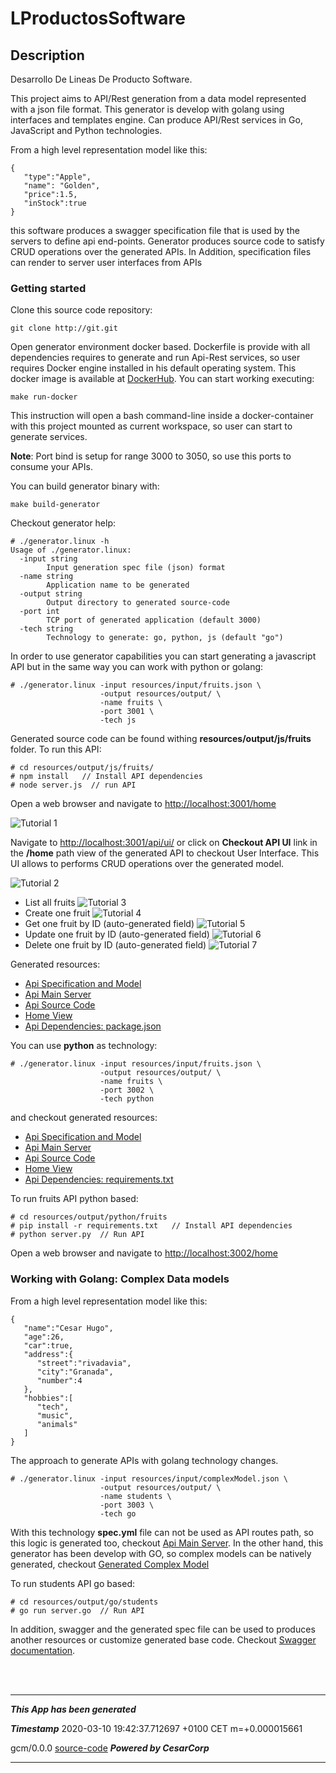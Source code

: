 # LProductosSoftware

## Description
Desarrollo De Lineas De Producto Software.
 
This project aims to API/Rest generation from a data model represented with a json 
file format. This generator is develop with golang using interfaces and templates engine.
Can produce API/Rest services in Go, JavaScript and Python technologies. 


From a high level representation model like this:
```
{
   "type":"Apple",
   "name": "Golden",
   "price":1.5,
   "inStock":true
}
```

this software produces a swagger specification file that is used by the servers to define api end-points.
Generator produces source code to satisfy CRUD operations over the generated APIs. In Addition, specification files
can render to server user interfaces from APIs


### Getting started

Clone this source code repository:
```
git clone http://git.git
```

Open generator environment docker based. Dockerfile is provide with all dependencies requires to
generate and run Api-Rest services, so user requires Docker engine installed in his default operating system.
This docker image is available at [DockerHub](https://hub.docker.com/r/hugobarzano/dlps). You can start working
executing:


```
make run-docker
```

This instruction will open a bash command-line inside a docker-container
with this project mounted as current workspace, so user can start to generate
services.

**Note**: Port bind is setup for range 3000 to 3050,
so use this ports to consume your APIs. 

You can build generator binary with:

```
make build-generator
```

Checkout generator help:

```
# ./generator.linux -h
Usage of ./generator.linux:
  -input string
        Input generation spec file (json) format
  -name string
        Application name to be generated
  -output string
        Output directory to generated source-code
  -port int
        TCP port of generated application (default 3000)
  -tech string
        Technology to generate: go, python, js (default "go")

``` 

In order to use generator capabilities you can start generating a javascript API but
in the same way you can work with python or golang: 

``` 
# ./generator.linux -input resources/input/fruits.json \
                    -output resources/output/ \
                    -name fruits \
                    -port 3001 \
                    -tech js
```

Generated source code can be found withing **resources/output/js/fruits** folder. To run this API: 

``` 
# cd resources/output/js/fruits/
# npm install   // Install API dependencies 
# node server.js  // run API
```
 
Open a web browser and navigate to [http://localhost:3001/home](http://localhost:3001/home)

![Tutorial 1](resources/img/tutorial1.png)

Navigate to [http://localhost:3001/api/ui/](http://localhost:3001/api/ui/) or click on **Checkout API UI** link in the **/home** path view 
of the generated API to checkout User Interface. This UI allows to performs CRUD operations over the generated model.

![Tutorial 2](resources/img/tutorial2.png)

- List all fruits
    ![Tutorial 3](resources/img/tutorial3.png)
- Create one fruit
    ![Tutorial 4](resources/img/tutorial4.png)
- Get one fruit by ID (auto-generated field)
    ![Tutorial 5](resources/img/tutorial5.png)
- Update one fruit by ID (auto-generated field)
    ![Tutorial 6](resources/img/tutorial6.png)
- Delete one fruit by ID (auto-generated field)
    ![Tutorial 7](resources/img/tutorial7.png)
    

Generated resources:
  
- [Api Specification and Model](resources/output/js/fruits/spec/spec.yml)
- [Api Main Server](resources/output/js/fruits/server.js)
- [Api Source Code](resources/output/js/fruits/api/index.js)
- [Home View](resources/output/js/fruits/templates/index.html)
- [Api Dependencies: package.json](resources/output/js/fruits/package.json)


You can use **python** as technology:
``` 
# ./generator.linux -input resources/input/fruits.json \
                    -output resources/output/ \
                    -name fruits \
                    -port 3002 \
                    -tech python
```

and checkout generated resources: 

- [Api Specification and Model](resources/output/python/fruits/spec/spec.yml)
- [Api Main Server](resources/output/python/fruits/server.py)
- [Api Source Code](resources/output/python/fruits/api.py)
- [Home View](resources/output/python/fruits/templates/index.html)
- [Api Dependencies: requirements.txt](resources/output/python/fruits/requirements.txt)

To run fruits API python based: 

``` 
# cd resources/output/python/fruits
# pip install -r requirements.txt   // Install API dependencies 
# python server.py  // Run API
```
Open a web browser and navigate to [http://localhost:3002/home](http://localhost:3002/home)

### Working with Golang: Complex Data models

From a high level representation model like this:
```
{
   "name":"Cesar Hugo",
   "age":26,
   "car":true,
   "address":{
      "street":"rivadavia",
      "city":"Granada",
      "number":4
   },
   "hobbies":[
      "tech",
      "music",
      "animals"
   ]
}
```
The approach to generate APIs with golang technology changes.

``` 
# ./generator.linux -input resources/input/complexModel.json \
                    -output resources/output/ \
                    -name students \
                    -port 3003 \
                    -tech go
```

With this technology **spec.yml** file can not be used as API routes path, so 
this logic is generated too, checkout [Api Main Server](resources/output/go/students/server.go). In the other hand, this generator has been develop with GO, so complex models can be
natively generated, checkout [Generated Complex Model](resources/output/go/students/model/model.go)

To run students API go based: 

``` 
# cd resources/output/go/students
# go run server.go  // Run API
```

In addition, swagger and the generated spec file can be used to produces another resources or 
customize generated base code. Checkout [Swagger documentation](https://swagger.io/). 

<br>
<br>
<hr>


***This App has been generated***

***Timestamp*** 2020-03-10 19:42:37.712697 +0100 CET m=+0.000015661

gcm/0.0.0
  [source-code](https://github.com/hugobarzano/GCM)
     ***Powered by CesarCorp***
<hr>
